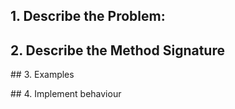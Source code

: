 ## 1. Describe the Problem:
<!-- As a user
So that I can manage my time
I want to see an estimate of reading time for a text, assuming that I can read 200 words a minute. -->

## 2. Describe the Method Signature
<!-- Ruby 
estimated_read_time(text) = text total(int) / 200
takes a string(bulk of text or sentence)
returns an integer or float(minutes)

Potential side effects: 
if text total is < 200 program will only return a 0.
need a to use float data types for more accurate estimates(seconds) -->

## 3. Examples
<!-- estimated_read_time(500 words) returns 2.5(minutes)
estimated_read_time(1000 words) returns 5(minutes)
estimated_read_time(2000 words) return 10(minutes)
estimated_read_time(0) returns 0(minutes)
estimated_read_time(100) returns 0.5(minutes) = 30(seconds)
estimated_read_time(nil) returns error -->

## 4. Implement behaviour
<!-- Follow test drive approach(Red, green, refactor) to implement behaviour -->